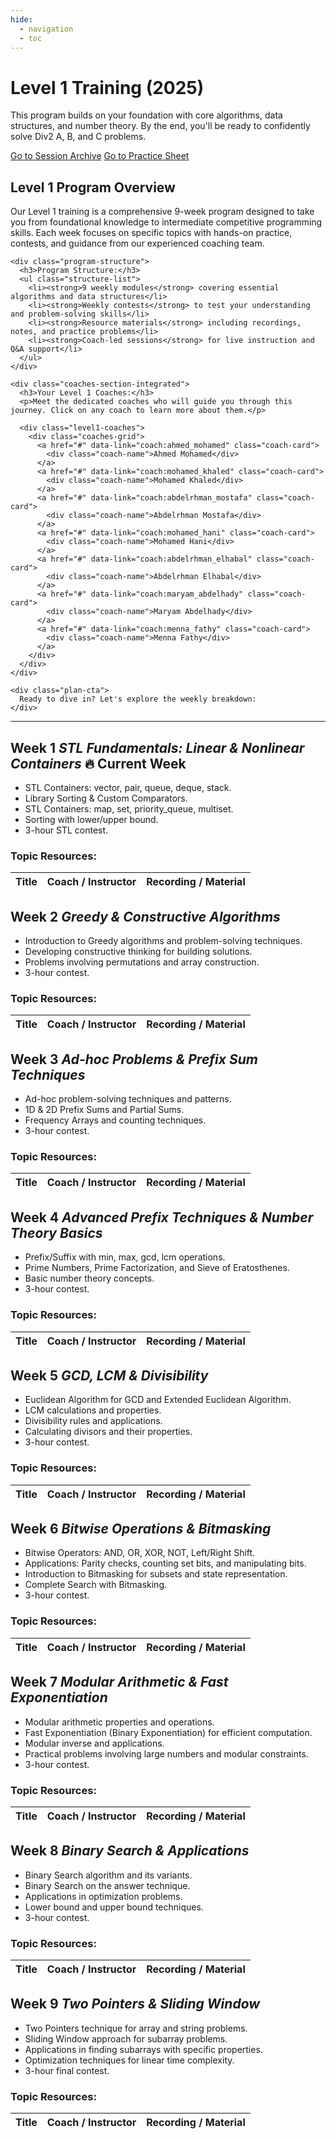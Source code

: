 ```yaml
---
hide:
  - navigation
  - toc
---
```


<div class="hero-section">
  <h1>Level 1 Training (2025)</h1>
  <p class="hero-subtitle">This program builds on your foundation with core algorithms, data structures, and number theory. By the end, you'll be ready to confidently solve Div2 A, B, and C problems.</p>
  <div class="hero-buttons">
    <a href="#" data-link="page:level1_sessions" target="_blank" class="md-button md-button--primary">Go to Session Archive</a>
    <a href="#" data-link="external:vjudge_level1" target="_blank" class="md-button md-button--primary">Go to Practice Sheet</a>
  </div>
</div>

<div class="training-plan-section">
  <h2>Level 1 Program Overview</h2>

  <div class="plan-description">
    <p>Our Level 1 training is a comprehensive 9-week program designed to take you from foundational knowledge to intermediate competitive programming skills. Each week focuses on specific topics with hands-on practice, contests, and guidance from our experienced coaching team.</p>

    <div class="program-structure">
      <h3>Program Structure:</h3>
      <ul class="structure-list">
        <li><strong>9 weekly modules</strong> covering essential algorithms and data structures</li>
        <li><strong>Weekly contests</strong> to test your understanding and problem-solving skills</li>
        <li><strong>Resource materials</strong> including recordings, notes, and practice problems</li>
        <li><strong>Coach-led sessions</strong> for live instruction and Q&A support</li>
      </ul>
    </div>

    <div class="coaches-section-integrated">
      <h3>Your Level 1 Coaches:</h3>
      <p>Meet the dedicated coaches who will guide you through this journey. Click on any coach to learn more about them.</p>

      <div class="level1-coaches">
        <div class="coaches-grid">
          <a href="#" data-link="coach:ahmed_mohamed" class="coach-card">
            <div class="coach-name">Ahmed Mohamed</div>
          </a>
          <a href="#" data-link="coach:mohamed_khaled" class="coach-card">
            <div class="coach-name">Mohamed Khaled</div>
          </a>
          <a href="#" data-link="coach:abdelrhman_mostafa" class="coach-card">
            <div class="coach-name">Abdelrhman Mostafa</div>
          </a>
          <a href="#" data-link="coach:mohamed_hani" class="coach-card">
            <div class="coach-name">Mohamed Hani</div>
          </a>
          <a href="#" data-link="coach:abdelrhman_elhabal" class="coach-card">
            <div class="coach-name">Abdelrhman Elhabal</div>
          </a>
          <a href="#" data-link="coach:maryam_abdelhady" class="coach-card">
            <div class="coach-name">Maryam Abdelhady</div>
          </a>
          <a href="#" data-link="coach:menna_fathy" class="coach-card">
            <div class="coach-name">Menna Fathy</div>
          </a>
        </div>
      </div>
    </div>

    <div class="plan-cta">
      Ready to dive in? Let's explore the weekly breakdown:
    </div>
  </div>
</div>

---

<div class="level-section active-week">
  <h2>Week 1 <em>STL Fundamentals: Linear & Nonlinear Containers</em> <span class="active-badge">🔥 Current Week</span></h2>
  <ul class="topic-list">
    <li>STL Containers: vector, pair, queue, deque, stack.</li>
    <li>Library Sorting & Custom Comparators.</li>
    <li>STL Containers: map, set, priority_queue, multiset.</li>
    <li>Sorting with lower/upper bound.</li>
    <li>3-hour STL contest.</li>
  </ul>

  <h3>Topic Resources:</h3>
  <table class="sessions-table">
    <thead>
      <tr>
        <th>Title</th>
        <th>Coach / Instructor</th>
        <th>Recording / Material</th>
      </tr>
    </thead>
    <tbody>
    </tbody>
  </table>
</div>

<div class="level-section">
  <h2>Week 2 <em>Greedy & Constructive Algorithms</em></h2>
  <ul class="topic-list">
    <li>Introduction to Greedy algorithms and problem-solving techniques.</li>
    <li>Developing constructive thinking for building solutions.</li>
    <li>Problems involving permutations and array construction.</li>
    <li>3-hour contest.</li>
  </ul>

  <h3>Topic Resources:</h3>
  <table class="sessions-table">
    <thead>
      <tr>
        <th>Title</th>
        <th>Coach / Instructor</th>
        <th>Recording / Material</th>
      </tr>
    </thead>
    <tbody>
    </tbody>
  </table>
</div>

<div class="level-section">
  <h2>Week 3 <em>Ad-hoc Problems & Prefix Sum Techniques</em></h2>
  <ul class="topic-list">
    <li>Ad-hoc problem-solving techniques and patterns.</li>
    <li>1D & 2D Prefix Sums and Partial Sums.</li>
    <li>Frequency Arrays and counting techniques.</li>
    <li>3-hour contest.</li>
  </ul>

  <h3>Topic Resources:</h3>
  <table class="sessions-table">
    <thead>
      <tr>
        <th>Title</th>
        <th>Coach / Instructor</th>
        <th>Recording / Material</th>
      </tr>
    </thead>
    <tbody>
    </tbody>
  </table>
</div>

<div class="level-section">
  <h2>Week 4 <em>Advanced Prefix Techniques & Number Theory Basics</em></h2>
  <ul class="topic-list">
    <li>Prefix/Suffix with min, max, gcd, lcm operations.</li>
    <li>Prime Numbers, Prime Factorization, and Sieve of Eratosthenes.</li>
    <li>Basic number theory concepts.</li>
    <li>3-hour contest.</li>
  </ul>

  <h3>Topic Resources:</h3>
  <table class="sessions-table">
    <thead>
      <tr>
        <th>Title</th>
        <th>Coach / Instructor</th>
        <th>Recording / Material</th>
      </tr>
    </thead>
    <tbody>
    </tbody>
  </table>
</div>

<div class="level-section">
  <h2>Week 5 <em>GCD, LCM & Divisibility</em></h2>
  <ul class="topic-list">
    <li>Euclidean Algorithm for GCD and Extended Euclidean Algorithm.</li>
    <li>LCM calculations and properties.</li>
    <li>Divisibility rules and applications.</li>
    <li>Calculating divisors and their properties.</li>
    <li>3-hour contest.</li>
  </ul>

  <h3>Topic Resources:</h3>
  <table class="sessions-table">
    <thead>
      <tr>
        <th>Title</th>
        <th>Coach / Instructor</th>
        <th>Recording / Material</th>
      </tr>
    </thead>
    <tbody>
    </tbody>
  </table>
</div>

<div class="level-section">
  <h2>Week 6 <em>Bitwise Operations & Bitmasking</em></h2>
  <ul class="topic-list">
    <li>Bitwise Operators: AND, OR, XOR, NOT, Left/Right Shift.</li>
    <li>Applications: Parity checks, counting set bits, and manipulating bits.</li>
    <li>Introduction to Bitmasking for subsets and state representation.</li>
    <li>Complete Search with Bitmasking.</li>
    <li>3-hour contest.</li>
  </ul>

  <h3>Topic Resources:</h3>
  <table class="sessions-table">
    <thead>
      <tr>
        <th>Title</th>
        <th>Coach / Instructor</th>
        <th>Recording / Material</th>
      </tr>
    </thead>
    <tbody>
    </tbody>
  </table>
</div>

<div class="level-section">
  <h2>Week 7 <em>Modular Arithmetic & Fast Exponentiation</em></h2>
  <ul class="topic-list">
    <li>Modular arithmetic properties and operations.</li>
    <li>Fast Exponentiation (Binary Exponentiation) for efficient computation.</li>
    <li>Modular inverse and applications.</li>
    <li>Practical problems involving large numbers and modular constraints.</li>
    <li>3-hour contest.</li>
  </ul>

  <h3>Topic Resources:</h3>
  <table class="sessions-table">
    <thead>
      <tr>
        <th>Title</th>
        <th>Coach / Instructor</th>
        <th>Recording / Material</th>
      </tr>
    </thead>
    <tbody>
    </tbody>
  </table>
</div>

<div class="level-section">
  <h2>Week 8 <em>Binary Search & Applications</em></h2>
  <ul class="topic-list">
    <li>Binary Search algorithm and its variants.</li>
    <li>Binary Search on the answer technique.</li>
    <li>Applications in optimization problems.</li>
    <li>Lower bound and upper bound techniques.</li>
    <li>3-hour contest.</li>
  </ul>

  <h3>Topic Resources:</h3>
  <table class="sessions-table">
    <thead>
      <tr>
        <th>Title</th>
        <th>Coach / Instructor</th>
        <th>Recording / Material</th>
      </tr>
    </thead>
    <tbody>
    </tbody>
  </table>
</div>

<div class="level-section">
  <h2>Week 9 <em>Two Pointers & Sliding Window</em></h2>
  <ul class="topic-list">
    <li>Two Pointers technique for array and string problems.</li>
    <li>Sliding Window approach for subarray problems.</li>
    <li>Applications in finding subarrays with specific properties.</li>
    <li>Optimization techniques for linear time complexity.</li>
    <li>3-hour final contest.</li>
  </ul>

  <h3>Topic Resources:</h3>
  <table class="sessions-table">
    <thead>
      <tr>
        <th>Title</th>
        <th>Coach / Instructor</th>
        <th>Recording / Material</th>
      </tr>
    </thead>
    <tbody>
    </tbody>
  </table>
</div>

